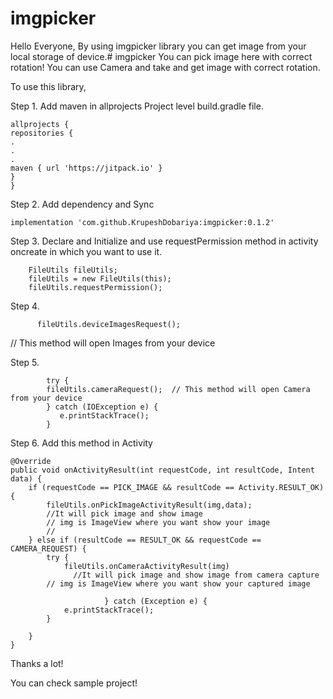# imgpicker

Hello Everyone,
By using imgpicker library you can get image from your local storage of device.# imgpicker
You can pick image here with correct rotation!
You can use Camera and take and get image with correct rotation.


To use this library,

Step 1.  Add maven in allprojects Project level build.gradle file.

    allprojects {
    repositories {
    .
    .
    .
    maven { url 'https://jitpack.io' }
    }
    }

Step 2.  Add dependency and Sync

    implementation 'com.github.KrupeshDobariya:imgpicker:0.1.2'


Step 3. Declare and Initialize and use requestPermission method in activity oncreate in which you want to use it.


 
        FileUtils fileUtils;
        fileUtils = new FileUtils(this);
        fileUtils.requestPermission();

Step 4.
          
          fileUtils.deviceImagesRequest();  
         
         
   // This method will open Images from your device
      
Step 5.
            
            try {
            fileUtils.cameraRequest();  // This method will open Camera from your device
            } catch (IOException e) {
               e.printStackTrace();
            }
            
            
            
Step 6. Add this method in Activity


    @Override
    public void onActivityResult(int requestCode, int resultCode, Intent data) {
        if (requestCode == PICK_IMAGE && resultCode == Activity.RESULT_OK) {
            fileUtils.onPickImageActivityResult(img,data);   
            //It will pick image and show image
            // img is ImageView where you want show your image
            //
        } else if (resultCode == RESULT_OK && requestCode == CAMERA_REQUEST) {
            try {
                fileUtils.onCameraActivityResult(img)
                  //It will pick image and show image from camera capture
            // img is ImageView where you want show your captured image
           
                         } catch (Exception e) {
                e.printStackTrace();
            }

        }
    }


Thanks a lot!

You can check sample project!




            
      
      
      
      













